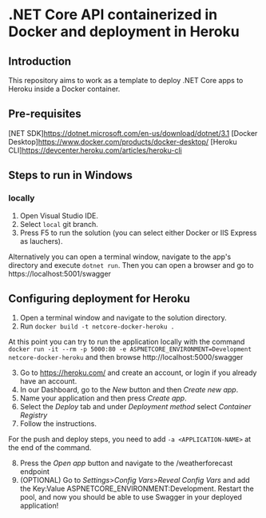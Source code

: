 # .NET Core API containerized in Docker and deployment in Heroku

## Introduction

This repository aims to work as a template to deploy .NET Core apps to Heroku inside a Docker container.

## Pre-requisites

[NET SDK]https://dotnet.microsoft.com/en-us/download/dotnet/3.1
[Docker Desktop]https://www.docker.com/products/docker-desktop/
[Heroku CLI]https://devcenter.heroku.com/articles/heroku-cli

## Steps to run in Windows

### locally

1. Open Visual Studio IDE.
2. Select `local` git branch.
3. Press F5 to run the solution (you can select either Docker or IIS Express as lauchers).

Alternatively you can open a terminal window, navigate to the app's directory and execute `dotnet run`. Then you can open a browser and go to https://localhost:5001/swagger

## Configuring deployment for Heroku

1. Open a terminal window and navigate to the solution directory. 
2. Run `docker build -t netcore-docker-heroku .`

At this point you can try to run the application locally with the command `docker run -it --rm -p 5000:80 -e ASPNETCORE_ENVIRONMENT=Development netcore-docker-heroku` and then browse http://localhost:5000/swagger

3. Go to https://heroku.com/ and create an account, or login if you already have an account.
4. In our Dashboard, go to the *New* button and then *Create new app*.
5. Name your application and then press *Create app*.
6. Select the *Deploy* tab and under *Deployment method* select *Container Registry*
7. Follow the instructions.

For the push and deploy steps, you need to add `-a <APPLICATION-NAME>` at the end of the command.

8. Press the *Open app* button and navigate to the /weatherforecast endpoint
9. (OPTIONAL) Go to *Settings*>*Config Vars*>*Reveal Config Vars* and add the Key:Value ASPNETCORE_ENVIRONMENT:Development. Restart the pool, and now you should be able to use Swagger in your deployed application!
